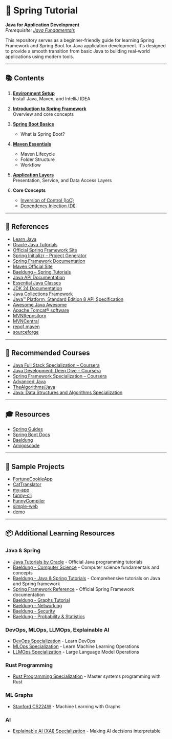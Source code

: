 # 🌱 Spring Tutorial

**Java for Application Development**  
*Prerequisite: [Java Fundamentals](https://dev.java/learn/)*

This repository serves as a beginner-friendly guide for learning Spring Framework and Spring Boot for Java application development. It's designed to provide a smooth transition from basic Java to building real-world applications using modern tools.

---

## 📚 Contents

1. **[Environment Setup](docs/setup.md)**  
   Install Java, Maven, and IntelliJ IDEA

2. **[Introduction to Spring Framework](docs/spring_framework.md)**  
   Overview and core concepts

3. **[Spring Boot Basics](docs/spring_boot.md)**  
   - What is Spring Boot?  

4. **[Maven Essentials](docs/maven.md)**  
   - Maven Lifecycle  
   - Folder Structure  
   - Workflow

5. **[Application Layers](docs/Layers.md)**  
   Presentation, Service, and Data Access Layers

6. **Core Concepts**  
   - [Inversion of Control (IoC)](docs/IoC.md)
   - [Dependency Injection (DI)](docs/DI.md)

---

## 📌 References

- [Learn Java](https://dev.java/learn/)
- [Oracle Java Tutorials](https://docs.oracle.com/javase/tutorial/index.html)
- [Official Spring Framework Site](https://spring.io/)
- [Spring Initializr – Project Generator](https://start.spring.io/)
- [Spring Framework Documentation](https://docs.spring.io/spring-framework/reference/)
- [Maven Official Site](https://maven.apache.org/)
- [Baeldung – Spring Tutorials](https://www.baeldung.com/spring-tutorial)
- [Java API Documentation](https://docs.oracle.com/javase/8/docs/api/)
- [Essential Java Classes](https://docs.oracle.com/javase/tutorial/essential/index.html)
- [JDK 24 Documentation](https://docs.oracle.com/en/java/javase/24/)
- [Java Collections Framework](https://docs.oracle.com/javase/tutorial/collections/index.html)
- [Java™ Platform, Standard Edition 8 API Specification](https://docs.oracle.com/javase/8/docs/api/overview-summary.html)
- [Awesome Java Awesome](https://github.com/akullpp/awesome-java)
- [Apache Tomcat® software](https://tomcat.apache.org/)
- [MVNRepository](https://mvnrepository.com/)
- [MVNCentral](https://central.sonatype.com/)
- [repo1.maven](https://repo1.maven.org/)
- [sourceforge](https://sourceforge.net/)

---

## 📖 Recommended Courses

- [Java Full Stack Specialization – Coursera](https://www.coursera.org/specializations/java-fullstack#courses)
- [Java Development: Deep Dive – Coursera](https://www.coursera.org/specializations/java-development-deep-divep-dive#courses)
- [Spring Framework Specialization – Coursera](https://www.coursera.org/specializations/spring-framework)
- [Advanced Java](https://www.coursera.org/learn/advanced-java)
- [TheAlgorithms/Java](https://github.com/TheAlgorithms/Java)
- [Java: Data Structures and Algorithms Specialization](https://www.coursera.org/specializations/codio-java-dsa)

---

## 🎓 Resources

- [Spring Guides](https://spring.io/guides)
- [Spring Boot Docs](https://docs.spring.io/spring-boot/)
- [Baeldung](https://www.baeldung.com/cs/start-here)
- [Amigoscode](https://www.youtube.com/@amigoscode)

---

## 📁 Sample Projects

- [FortuneCookieApp](https://github.com/locchh/FortuneCookieApp)
- [CatTranslator](https://github.com/locchh/CatTranslator)
- [my-app](https://github.com/locchh/my-app)
- [funny-cli](https://github.com/locchh/funny-cli)
- [FunnyCompiler](https://github.com/locchh/FunnyCompiler)
- [simple-web](https://github.com/locchh/simple-web)
- [demo](https://github.com/locchh/demo)

---

## 📦 Additional Learning Resources

### Java & Spring
- [Java Tutorials by Oracle](https://docs.oracle.com/javase/tutorial/index.html) - Official Java programming tutorials
- [Baeldung - Computer Science](https://www.baeldung.com/cs/start-here) - Computer science fundamentals and concepts
- [Baeldung - Java & Spring Tutorials](https://www.baeldung.com/start-here) - Comprehensive tutorials on Java and Spring framework
- [Spring Framework Reference](https://docs.spring.io/spring-framework/reference/) - Official Spring Framework documentation
- [Baeldung - Graphs Tutorial](https://www.baeldung.com/cs/graphs-series)
- [Baeldung - Networking](https://www.baeldung.com/cs/category/networking)
- [Baeldung - Security](https://www.baeldung.com/cs/category/Security)
- [Baeldung - Probability & Statistics](https://www.baeldung.com/cs/tag/probability-and-statistics)

### DevOps, MLOps, LLMOps, Explainable AI
- [DevOps Specialization](https://www.coursera.org/professional-certificates/devops-and-software-engineering) - Learn DevOps
- [MLOps Specialization](https://www.coursera.org/specializations/mlops-machine-learning-duke) - Learn Machine Learning Operations
- [LLMOps Specialization](https://www.coursera.org/specializations/large-language-model-operations) - Large Language Model Operations

### Rust Programming
- [Rust Programming Specialization](https://www.coursera.org/specializations/rust-programming) - Master systems programming with Rust

### ML Graphs
- [Stanford CS224W](https://www.youtube.com/playlist?list=PLoROMvodv4rPLKxIpqhjhPgdQy7imNkDn) - Machine Learning with Graphs

### AI
- [Explainable AI (XAI) Specialization](https://www.coursera.org/specializations/explainable-artificial-intelligence-xai) - Making AI decisions interpretable
